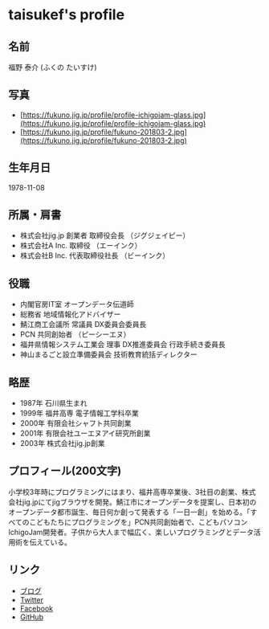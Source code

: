 # taisukef's profile

## 名前

福野 泰介 (ふくの たいすけ)

## 写真

- [https://fukuno.jig.jp/profile/profile-ichigojam-glass.jpg](https://fukuno.jig.jp/profile/profile-ichigojam-glass.jpg)
- [https://fukuno.jig.jp/profile/fukuno-201803-2.jpg](https://fukuno.jig.jp/profile/fukuno-201803-2.jpg)

## 生年月日

1978-11-08

## 所属・肩書

- 株式会社jig.jp 創業者 取締役会長 （ジグジェイピー）
- 株式会社A Inc. 取締役 （エーインク）
- 株式会社B Inc. 代表取締役社長 （ビーインク）

## 役職

- 内閣官房IT室 オープンデータ伝道師
- 総務省 地域情報化アドバイザー
- 鯖江商工会議所 常議員 DX委員会委員長
- PCN 共同創始者 （ピーシーエヌ）
- 福井県情報システム工業会 理事 DX推進委員会 行政手続き委員長
- 神山まるごと設立準備委員会 技術教育統括ディレクター

## 略歴

- 1987年 石川県生まれ
- 1999年 福井高専 電子情報工学科卒業
- 2000年 有限会社シャフト共同創業
- 2001年 有限会社ユーエヌアイ研究所創業
- 2003年 株式会社jig.jp創業

## プロフィール(200文字)

小学校3年時にプログラミングにはまり、福井高専卒業後、3社目の創業、株式会社jig.jpにてjigブラウザを開発。鯖江市にオープンデータを提案し、日本初のオープンデータ都市誕生、毎日何か創って発表する「一日一創」を始める。「すべてのこどもたちにプログラミングを」PCN共同創始者で、こどもパソコンIchigoJam開発者。子供から大人まで幅広く、楽しいプログラミングとデータ活用術を伝えている。

## リンク

- [ブログ](https://fukuno.jig.jp/)
- [Twitter](https://twitter.com/taisukef)
- [Facebook](https://facebook.com/taisuke.fukuno)
- [GitHub](https://github.com/taisukef)
